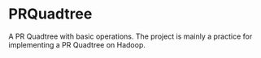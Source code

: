 # PRQuadtree
A PR Quadtree with basic operations. The project is mainly a practice for implementing a PR Quadtree on Hadoop.
